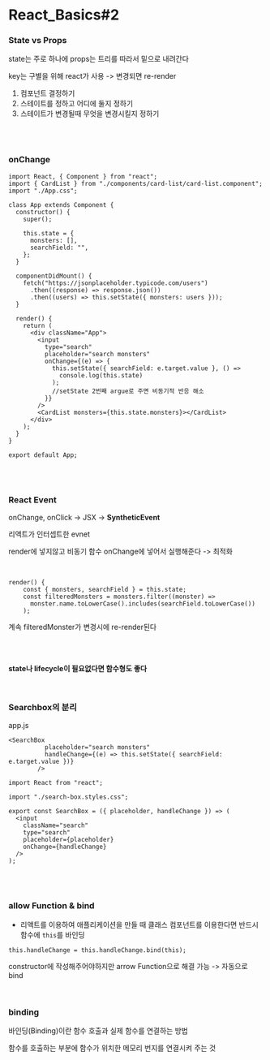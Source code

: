 # React_Basics#2

### State vs Props

state는 주로 하나에 props는 트리를 따라서 밑으로 내려간다

key는 구별을 위해 react가 사용 -> 변경되면 re-render

1. 컴포넌트 결정하기
2. 스테이트를 정하고 어디에 둘지 정하기
3. 스테이트가 변경될때 무엇을 변경시킬지 정하기

<br/>

<br/>

### onChange

```react
import React, { Component } from "react";
import { CardList } from "./components/card-list/card-list.component";
import "./App.css";

class App extends Component {
  constructor() {
    super();

    this.state = {
      monsters: [],
      searchField: "",
    };
  }

  componentDidMount() {
    fetch("https://jsonplaceholder.typicode.com/users")
      .then((response) => response.json())
      .then((users) => this.setState({ monsters: users }));
  }

  render() {
    return (
      <div className="App">
        <input
          type="search"
          placeholder="search monsters"
          onChange={(e) => {
            this.setState({ searchField: e.target.value }, () =>
              console.log(this.state)
            );
            //setState 2번째 argue로 주면 비동기적 반응 해소
          }}
        />
        <CardList monsters={this.state.monsters}></CardList>
      </div>
    );
  }
}

export default App;

```

<br/>

<br/>

### React Event

onChange, onClick -> JSX -> **SyntheticEvent**

리액트가 인터셉트한 evnet

render에 넣지않고 비동기 함수 onChange에 넣어서 실행해준다 -> 최적화

<br/>

```react
render() {
    const { monsters, searchField } = this.state;
    const filteredMonsters = monsters.filter((monster) =>
      monster.name.toLowerCase().includes(searchField.toLowerCase())
    );
```

계속 filteredMonster가 변경시에 re-render된다

<br/>

<br/>

**state나 lifecycle이 필요없다면 함수형도 좋다**

<br/>

### Searchbox의 분리

app.js

```react
<SearchBox
          placeholder="search monsters"
          handleChange={(e) => this.setState({ searchField: e.target.value })}
        />
```

```react
import React from "react";

import "./search-box.styles.css";

export const SearchBox = ({ placeholder, handleChange }) => (
  <input
    className="search"
    type="search"
    placeholder={placeholder}
    onChange={handleChange}
  />
);
```

<br/>

<Br/>

### allow Function & bind

- 리액트를 이용하여 애플리케이션을 만들 때 클래스 컴포넌트를 이용한다면 반드시 함수에 `this`를 바인딩

```react
this.handleChange = this.handleChange.bind(this);
```

constructor에 작성해주어야하지만 arrow Function으로 해결 가능 -> 자동으로 bind

<br/>

### binding

바인딩(Binding)이란 함수 호출과 실제 함수를 연결하는 방법

함수를 호출하는 부분에 함수가 위치한 메모리 번지를 연결시켜 주는 것

<br/>

<br/>

